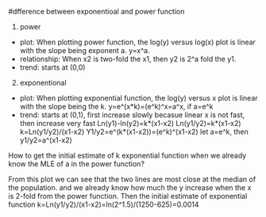 #dfference between exponentioal and power function
1. power
- plot: When plotting power function, the log(y) versus log(x) plot is linear with the slope being exponent a. y=x^a.  
- relationship: When x2 is two-fold the x1, then y2 is 2^a fold the y1.  
- trend: starts at (0,0)
2. exponentional 
- plot: When plotting exponential function, the log(y) versus x plot is linear with the slope being the k. y=e^(x*k)=(e^k)^x=a^x, if a=e^k
- trend: starts at (0,1), first increase slowly becasue linear x is not fast, then increase very fast
Ln(y1)-ln(y2)=k*(x1-x2)
Ln(y1/y2)=k*(x1-x2)
k=Ln(y1/y2)/(x1-x2)
Y1/y2=e^(k*(x1-x2))=(e^k)^(x1-x2) let a=e^k, then y1/y2=a^(x1-x2)

How to get the initial estimate of k exponential function when we already know the MLE of a in the power function?





From this plot we can see that the two lines are most close at the median of the population. and we already know how much the y increase when the x is 2-fold from the power function.
Then the initial estimate of exponential function k=Ln(y1/y2)/(x1-x2)=ln(2^1.5)/(1250-625)=0.0014


